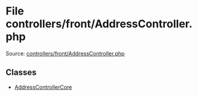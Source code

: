 File controllers/front/AddressController.php
=========

Source: [controllers/front/AddressController.php](https://github.com/PrestaShop/PrestaShop/blob/1.6.0.4/controllers/front/AddressController.php)


Classes
-------

* [AddressControllerCore](class.AddressControllerCore.md)

